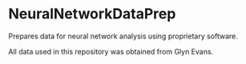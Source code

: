 # NeuralNetworkDataPrep
Prepares data for neural network analysis using proprietary software.

All data used in this repository was obtained from Glyn Evans.
